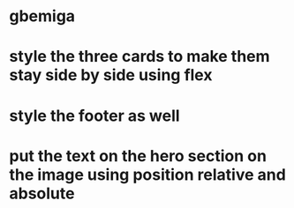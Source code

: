 # gbemiga
# style the three cards to make them stay side by side using flex
# style the footer as well
# put the text on the hero section on the image using position relative and absolute
